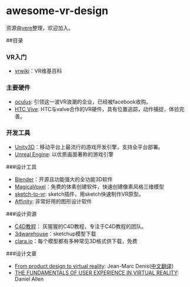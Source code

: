 # awesome-vr-design

资源由[vere](http://vereone.com/)整理，欢迎加入。

##目录

### VR入门

* [vrwiki](https://vrwiki.wikispaces.com/)：VR维基百科

### 主要硬件

* [oculus](https://www.oculus.com/en-us/): 引领这一波VR浪潮的企业，已经被facebook收购。
* [HTC Vive](http://www.htcvive.com/us/): HTC与valve合作的VR硬件，具有位置追踪，动作捕捉，体验完善。

### 开发工具

* [Unity3D](http://unity3d.com/cn/)：移动平台上最流行的游戏开发引擎，支持全平台部署。
* [Unreal Engine](https://www.unrealengine.com/zh-CN/blog): 以优质画面著称的游戏引擎

###设计工具

* [Blender](https://www.blender.org/)：开源且功能强大的全功能3D软件
* [MagicaVoxel](https://ephtracy.github.io/index.html?page=mv_main#)：免费的体素创建软件，快速创建像素风格三维模型
* [sketch-to-vr](https://github.com/vere/Sketch-to-VR): sketch插件，用sketch快速制作VR原型。
* [Affinity](https://affinity.serif.com/zh-cn/): 非常好用的图形设计软件

###设计资源

* [C4D教程](http://greyscalegorilla.com/tutorials/)： 灰猩猩的C4D教程，专注于C4D教程的团队。
* [3dwarehouse](https://3dwarehouse.sketchup.com/)：sketchup模型下载
* [clara.io](https://clara.io/library)：每个模型都有多种常见3D格式供下载，免费



###设计文章

* [From product design to virtual reality](https://medium.com/google-design/from-product-design-to-virtual-reality-be46fa793e9b#.4mo2av5eq): Jean-Marc Denis([中文翻译](https://zhuanlan.zhihu.com/p/21579322))
* [THE FUNDAMENTALS OF USER EXPERIENCE IN VIRTUAL REALITY](http://www.blockinterval.com/project-updates/2015/10/15/user-experience-in-virtual-reality): Daniel Allen
